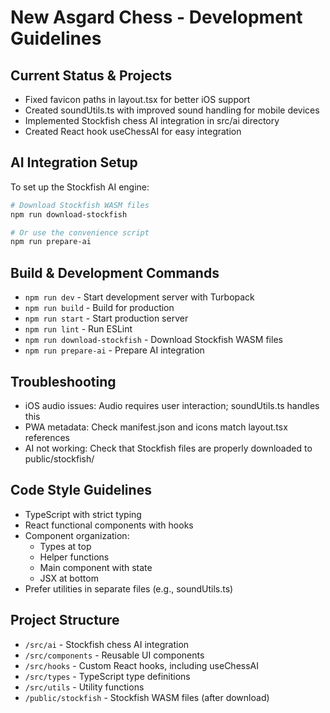 # New Asgard Chess - Development Guidelines

## Current Status & Projects
- Fixed favicon paths in layout.tsx for better iOS support
- Created soundUtils.ts with improved sound handling for mobile devices
- Implemented Stockfish chess AI integration in src/ai directory
- Created React hook useChessAI for easy integration

## AI Integration Setup
To set up the Stockfish AI engine:
```bash
# Download Stockfish WASM files
npm run download-stockfish

# Or use the convenience script
npm run prepare-ai
```

## Build & Development Commands
- `npm run dev` - Start development server with Turbopack
- `npm run build` - Build for production
- `npm run start` - Start production server
- `npm run lint` - Run ESLint
- `npm run download-stockfish` - Download Stockfish WASM files
- `npm run prepare-ai` - Prepare AI integration

## Troubleshooting
- iOS audio issues: Audio requires user interaction; soundUtils.ts handles this
- PWA metadata: Check manifest.json and icons match layout.tsx references
- AI not working: Check that Stockfish files are properly downloaded to public/stockfish/

## Code Style Guidelines
- TypeScript with strict typing
- React functional components with hooks
- Component organization:
  - Types at top
  - Helper functions 
  - Main component with state
  - JSX at bottom
- Prefer utilities in separate files (e.g., soundUtils.ts)

## Project Structure
- `/src/ai` - Stockfish chess AI integration
- `/src/components` - Reusable UI components
- `/src/hooks` - Custom React hooks, including useChessAI
- `/src/types` - TypeScript type definitions
- `/src/utils` - Utility functions
- `/public/stockfish` - Stockfish WASM files (after download)